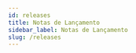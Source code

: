 ```yaml
---
id: releases
title: Notas de Lançamento
sidebar_label: Notas de Lançamento
slug: /releases
---
```


